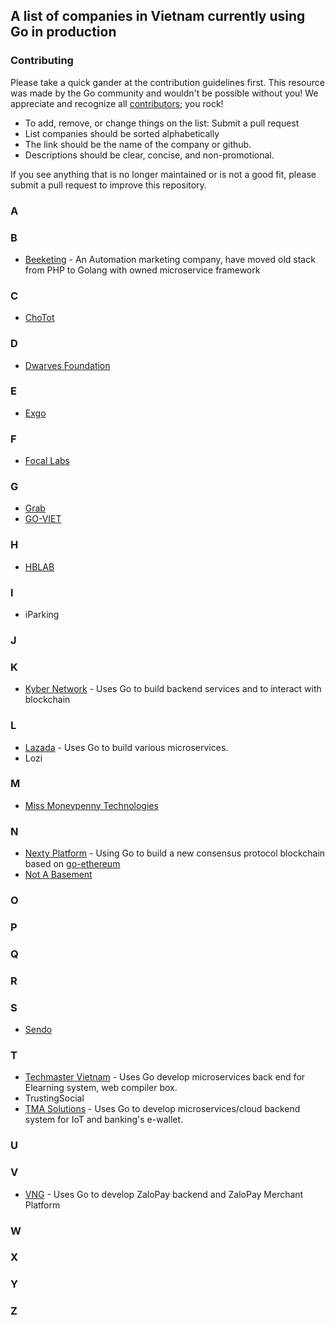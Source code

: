 ## A list of companies in Vietnam currently using Go in production

### Contributing

Please take a quick gander at the contribution guidelines first. This resource was made by the Go community and wouldn't be possible without you! We appreciate and recognize all [contributors](https://github.com/golang-vietnam/companies/graphs/contributors); you rock!

- To add, remove, or change things on the list: Submit a pull request
- List companies should be sorted alphabetically
- The link should be the name of the company or github.
- Descriptions should be clear, concise, and non-promotional.

If you see anything that is no longer maintained or is not a good fit, please submit a pull request to improve this repository.

### A

### B

- [Beeketing](https://beeketing.com) - An Automation marketing company, have moved old stack from PHP to Golang with owned microservice framework

### C

- [ChoTot](https://github.com/ChoTotOSS)

### D

- [Dwarves Foundation](https://github.com/dwarvesf)

### E

- [Exgo](https://www.exgo.vn)

### F
- <a href = "https://www.linkedin.com/company/focal-labs-jsc">Focal Labs</a>
### G

- [Grab](https://github.com/grab)
- [GO-VIET](http://www.go-viet.vn)

### H

- [HBLAB](https://hblab.vn)

### I

- iParking

### J

### K

- [Kyber Network](https://github.com/KyberNetwork) - Uses Go to build backend services and to interact with blockchain

### L

- [Lazada](https://github.com/lazada) - Uses Go to build various microservices.
- Lozi

### M

- [Miss Moneypenny Technologies](https://github.com/missmp)

### N

- [Nexty Platform](https://nexty.io) - Using Go to build a new consensus protocol blockchain based on [go-ethereum](https://github.com/ethereum/go-ethereum)
- [Not A Basement](http://www.notabasement.com/)

### O

### P

### Q

### R

### S

- [Sendo](https://www.sendo.vn/)

### T

- [Techmaster Vietnam](https://techmaster.vn) - Uses Go develop microservices back end for Elearning system, web compiler box.
- TrustingSocial
- [TMA Solutions](https://www.tmasolutions.com/) - Uses Go to develop microservices/cloud backend system for IoT and banking's e-wallet.

### U

### V

- [VNG](https://www.vng.com.vn/) - Uses Go to develop ZaloPay backend and ZaloPay Merchant Platform

### W

### X

### Y

### Z

